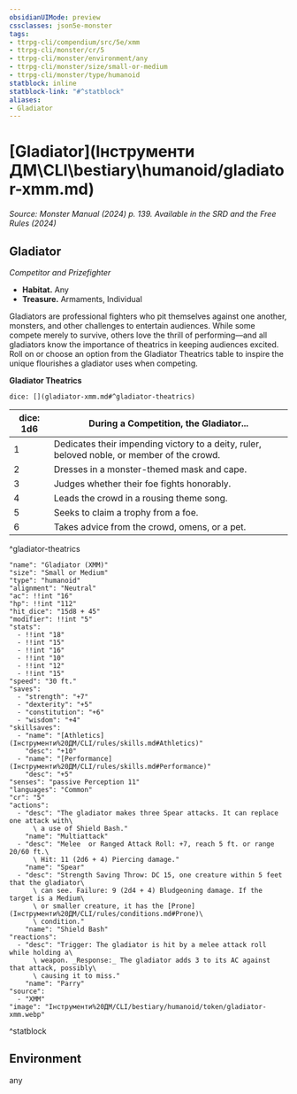 ```yaml
---
obsidianUIMode: preview
cssclasses: json5e-monster
tags:
- ttrpg-cli/compendium/src/5e/xmm
- ttrpg-cli/monster/cr/5
- ttrpg-cli/monster/environment/any
- ttrpg-cli/monster/size/small-or-medium
- ttrpg-cli/monster/type/humanoid
statblock: inline
statblock-link: "#^statblock"
aliases:
- Gladiator
---
```

# [Gladiator](Інструменти ДМ\CLI\bestiary\humanoid/gladiator-xmm.md)
*Source: Monster Manual (2024) p. 139. Available in the <span title='Systems Reference Document (5.2)'>SRD</span> and the Free Rules (2024)*  

## Gladiator

*Competitor and Prizefighter*

- **Habitat.** Any  
- **Treasure.** Armaments, Individual  

Gladiators are professional fighters who pit themselves against one another, monsters, and other challenges to entertain audiences. While some compete merely to survive, others love the thrill of performing—and all gladiators know the importance of theatrics in keeping audiences excited. Roll on or choose an option from the Gladiator Theatrics table to inspire the unique flourishes a gladiator uses when competing.

**Gladiator Theatrics**

`dice: [](gladiator-xmm.md#^gladiator-theatrics)`

| dice: 1d6 | During a Competition, the Gladiator... |
|-----------|----------------------------------------|
| 1 | Dedicates their impending victory to a deity, ruler, beloved noble, or member of the crowd. |
| 2 | Dresses in a monster-themed mask and cape. |
| 3 | Judges whether their foe fights honorably. |
| 4 | Leads the crowd in a rousing theme song. |
| 5 | Seeks to claim a trophy from a foe. |
| 6 | Takes advice from the crowd, omens, or a pet. |
^gladiator-theatrics

```statblock
"name": "Gladiator (XMM)"
"size": "Small or Medium"
"type": "humanoid"
"alignment": "Neutral"
"ac": !!int "16"
"hp": !!int "112"
"hit_dice": "15d8 + 45"
"modifier": !!int "5"
"stats":
  - !!int "18"
  - !!int "15"
  - !!int "16"
  - !!int "10"
  - !!int "12"
  - !!int "15"
"speed": "30 ft."
"saves":
  - "strength": "+7"
  - "dexterity": "+5"
  - "constitution": "+6"
  - "wisdom": "+4"
"skillsaves":
  - "name": "[Athletics](Інструменти%20ДМ/CLI/rules/skills.md#Athletics)"
    "desc": "+10"
  - "name": "[Performance](Інструменти%20ДМ/CLI/rules/skills.md#Performance)"
    "desc": "+5"
"senses": "passive Perception 11"
"languages": "Common"
"cr": "5"
"actions":
  - "desc": "The gladiator makes three Spear attacks. It can replace one attack with\
      \ a use of Shield Bash."
    "name": "Multiattack"
  - "desc": "Melee  or Ranged Attack Roll: +7, reach 5 ft. or range 20/60 ft.\
      \ Hit: 11 (2d6 + 4) Piercing damage."
    "name": "Spear"
  - "desc": "Strength Saving Throw: DC 15, one creature within 5 feet that the gladiator\
      \ can see. Failure: 9 (2d4 + 4) Bludgeoning damage. If the target is a Medium\
      \ or smaller creature, it has the [Prone](Інструменти%20ДМ/CLI/rules/conditions.md#Prone)\
      \ condition."
    "name": "Shield Bash"
"reactions":
  - "desc": "Trigger: The gladiator is hit by a melee attack roll while holding a\
      \ weapon. _Response:_ The gladiator adds 3 to its AC against that attack, possibly\
      \ causing it to miss."
    "name": "Parry"
"source":
  - "XMM"
"image": "Інструменти%20ДМ/CLI/bestiary/humanoid/token/gladiator-xmm.webp"
```
^statblock

## Environment

any